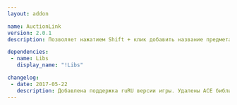 ```yaml
---
layout: addon

name: AuctionLink
version: 2.0.1
description: Позволяет нажатием Shift + клик добавить название предмета в окно поиска аукциона.

dependencies:
 - name: Libs
   display_name: "!Libs"

changelog:
 - date: 2017-05-22
   description: Добавлена поддержка ruRU версии игры. Удалены ACE библиотеки. Добавлена зависимость от !Libs.
---
```

